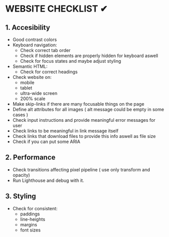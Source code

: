 # WEBSITE CHECKLIST ✔

## 1. Accesibility

- Good contrast colors
- Keyboard navigation:
   -  Check correct tab order
   -  Check if hidden elements are properly hidden for keyboard aswell
   -  Check for focus states and maybe adjust styling
- Semantic HTML:
   -  Check for correct headings
- Check website on:
   -  mobile
   -  tablet
   -  ultra-wide screen
   -  200% scale
- Make skip-links if there are many focusable things on the page
- Define alt attributes for all images ( alt message could be empty in some cases )
- Check input instructions and provide meaningful error messages for user
- Check links to be meaningful in link message itself
- Check links that download files to provide this info aswell as file size
- Check if you can put some ARIA

## 2. Performance

-  Check transitions affecting pixel pipeline ( use only transform and opacity)
-  Run Lighthouse and debug with it.

## 3. Styling

-  Check for consistent:
   -  paddings
   -  line-heights
   -  margins
   -  font sizes
